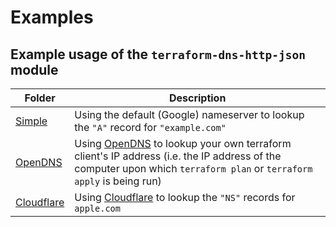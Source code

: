# Examples

## Example usage of the `terraform-dns-http-json` module

| Folder | Description |
|---|---|
| [Simple](./default-A-example.com/) | Using the default (Google) nameserver to lookup the `"A"` record for `"example.com"` |
| [OpenDNS](./openDNS-A-myipv4/) | Using [OpenDNS](https://www.opendns.com/) to lookup your own terraform client's IP address (i.e. the IP address of the computer upon which `terraform plan` or `terraform apply` is being run) |
| [Cloudflare](./cloudflare-NS-apple.com/) | Using [Cloudflare](https://www.cloudflare.com/) to lookup the `"NS"` records for `apple.com` |
